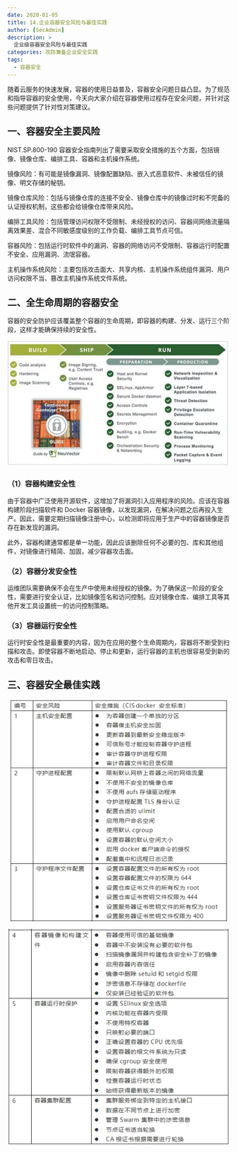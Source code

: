 ```yaml
---
date: 2020-01-05
title: 14.企业容器安全风险与最佳实践
author: [SecAdmin]
description: >
  企业级容器安全风险与最佳实践
categories: 攻防兼备企业安全实践
tags:
  - 容器安全
---
```


随着云服务的快速发展，容器的使用日益普及，容器安全问题日益凸显。为了规范和指导容器的安全使用，今天向大家介绍在容器使用过程存在安全问题，并针对这些问题提供了针对性对策建议。

## 一、容器安全主要风险 

NIST.SP.800-190 容器安全指南列出了需要采取安全措施的五个方面，包括镜像、镜像仓库、编排工具、容器和主机操作系统。

镜像风险：有可能是镜像漏洞、镜像配置缺陷、嵌入式恶意软件、未被信任的镜像、明文存储的秘钥。

镜像仓库风险：包括与镜像仓库的连接不安全、镜像仓库中的镜像过时和不完备的认证授权机制，这些都会给镜像仓库带来风险。

编排工具风险：包括管理访问权限不受限制、未经授权的访问、容器间网络流量隔离效果差、混合不同敏感度级别的工作负载、编排工具节点可信。

容器风险：包括运行时软件中的漏洞、容器的网络访问不受限制、容器运行时配置不安全、应用漏洞、流氓容器。

主机操作系统风险：主要包括攻击面大、共享内核、主机操作系统组件漏洞、用户访问权限不当、篡改主机操作系统文件系统。

## 二、全生命周期的容器安全 

容器的安全防护应该覆盖整个容器的生命周期，即容器的构建、分发、运行三个阶段，这样才能确保持续的安全性。

![](./container-security-risks-and-best-practices/1657955002610-0219f958-88d8-4515-8015-1af14ec94d4a.webp)

### （1）容器构建安全性

由于容器中广泛使用开源软件，这增加了将漏洞引入应用程序的风险。应该在容器构建阶段扫描软件和 Docker 容器镜像，以发现漏洞，在解决问题之后再投入生产。因此，需要定期扫描镜像注册中心，以检测即将应用于生产中的容器镜像是否存在新发现的漏洞。

此外，容器构建通常都是单一功能，因此应该删除任何不必要的包、库和其他组件，对镜像进行精简、加固，减少容器攻击面。

### （2）容器分发安全性

运维团队需要确保不会在生产中使用未经授权的镜像。为了确保这一阶段的安全性，需要进行安全认证，比如镜像签名和访问控制。应对镜像仓库、编排工具等其他开发工具设置统一的访问控制策略。

### （3）容器运行安全性

运行时安全性是最重要的内容，因为在应用的整个生命周期内，容器将不断受到扫描和攻击。即使容器不断地启动、停止和更新，运行容器的主机也很容易受到新的攻击和零日攻击。

## 三、容器安全最佳实践 

![](./container-security-risks-and-best-practices/1657955002459-b076a2b6-28ea-4798-916e-5bc0d331cad7.webp)

![](./container-security-risks-and-best-practices/1657955002475-33c52615-33ff-44e9-a443-3cb44505aa54.webp)



